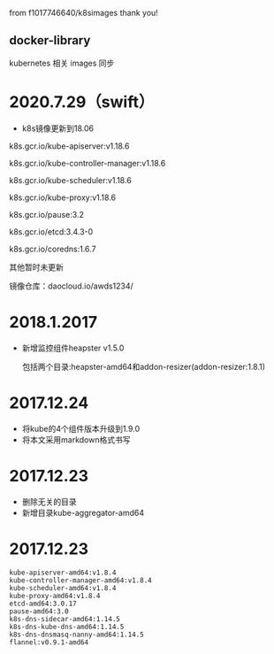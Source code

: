 from f1017746640/k8simages
thank you!

## docker-library

kubernetes 相关 images 同步

# 2020.7.29（swift）

* k8s镜像更新到18.06
	
k8s.gcr.io/kube-apiserver:v1.18.6

k8s.gcr.io/kube-controller-manager:v1.18.6

k8s.gcr.io/kube-scheduler:v1.18.6

k8s.gcr.io/kube-proxy:v1.18.6

k8s.gcr.io/pause:3.2

k8s.gcr.io/etcd:3.4.3-0

k8s.gcr.io/coredns:1.6.7

其他暂时未更新

镜像仓库：daocloud.io/awds1234/
# 2018.1.2017

* 新增监控组件heapster v1.5.0
	
	包括两个目录:heapster-amd64和addon-resizer(addon-resizer:1.8.1)

# 2017.12.24
* 将kube的4个组件版本升级到1.9.0
* 将本文采用markdown格式书写
	
# 2017.12.23
* 删除无关的目录
* 新增目录kube-aggregator-amd64
	  
# 2017.12.23

	kube-apiserver-amd64:v1.8.4
	kube-controller-manager-amd64:v1.8.4
	kube-scheduler-amd64:v1.8.4
	kube-proxy-amd64:v1.8.4
	etcd-amd64:3.0.17
	pause-amd64:3.0
	k8s-dns-sidecar-amd64:1.14.5
	k8s-dns-kube-dns-amd64:1.14.5
	k8s-dns-dnsmasq-nanny-amd64:1.14.5
	flannel:v0.9.1-amd64
